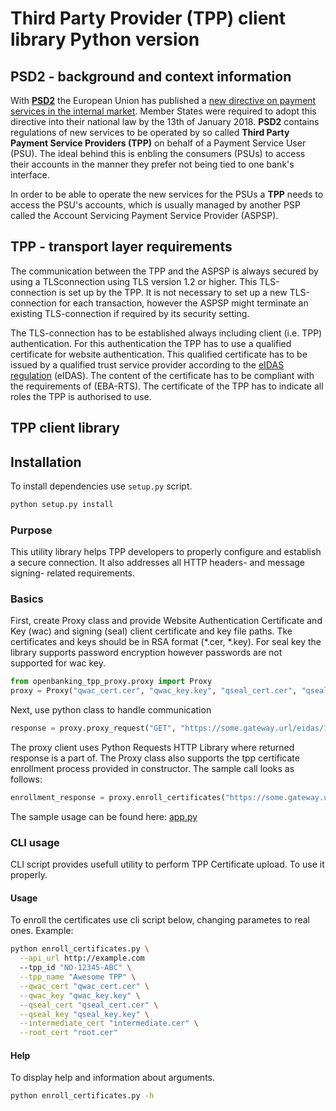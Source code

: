 # Third Party Provider (TPP) client library Python version

## PSD2 - background and context information

With **[PSD2](https://en.wikipedia.org/wiki/Payment_Services_Directive#Revised_Directive_on_Payment_Services_(PSD2))** the European Union has published a [new directive on payment services in the
internal market](https://eur-lex.europa.eu/legal-content/EN/TXT/?uri=CELEX%3A32015L2366). Member States were required to adopt this directive into their national law by the
13th of January 2018. **PSD2** contains regulations of new services to be operated by so
called **Third Party Payment Service Providers (TPP)** on behalf of a Payment Service User (PSU).
The ideal behind this is enbling the consumers (PSUs) to access their accounts in the manner they prefer
not being tied to one bank's interface.

In order to be able to operate the new services for the PSUs a **TPP** needs to access the PSU's accounts,
which is usually managed by another PSP called the Account Servicing Payment Service Provider (ASPSP).

## TPP - transport layer requirements

The communication between the TPP and the ASPSP is always secured by using a TLSconnection
using TLS version 1.2 or higher. This TLS-connection is set up by the TPP. It is not necessary
to set up a new TLS-connection for each transaction, however the ASPSP might terminate an existing
TLS-connection if required by its security setting.

The TLS-connection has to be established always including client (i.e. TPP) authentication.
For this authentication the TPP has to use a qualified certificate for website authentication.
This qualified certificate has to be issued by a qualified trust service provider according
to the [eIDAS regulation](https://en.wikipedia.org/wiki/EIDAS) (eIDAS). The content of the certificate has to be compliant with the
requirements of (EBA-RTS). The certificate of the TPP has to indicate all roles
the TPP is authorised to use.

## TPP client library

## Installation

To install dependencies use `setup.py` script.

```bash
python setup.py install
```

### Purpose

This utility library helps TPP developers to properly configure and establish a secure connection.
It also addresses all HTTP headers- and message signing- related requirements.

### Basics

First, create Proxy class and provide Website Authentication Certificate and Key (wac) and signing (seal)
client certificate and key file paths. Tke certificates and keys should be in RSA format (*.cer, *.key).
For seal key the library supports password encryption however passwords are not supported for wac key.

```python
from openbanking_tpp_proxy.proxy import Proxy
proxy = Proxy("qwac_cert.cer", "qwac_key.key", "qseal_cert.cer", "qseal_key.key")
```

Next, use python class to handle communication

```python
response = proxy.proxy_request("GET", "https://some.gateway.url/eidas/1.0/v1/consents/health-check")
```

The proxy client uses Python Requests HTTP Library where returned response is a part of.
The Proxy class also supports the tpp certificate enrollment process provided in constructor.
The sample call looks as follows:

```python
enrollment_response = proxy.enroll_certificates("https://some.gateway.url/eidas/1.0/v1/enrollment", "intermediate.cer", "root.cer", "TPP_ID" , "Commertial name")
```

The sample usage can be found here: [app.py](src/app.py)

### CLI usage

CLI script provides usefull utility to perform TPP Certificate upload.
To use it properly.
#### Usage

To enroll the certificates use cli script below, changing parametes to real ones. Example:

```bash
python enroll_certificates.py \
  --api_url http://example.com
  --tpp_id "NO-12345-ABC" \
  --tpp_name "Awesome TPP" \
  --qwac_cert "qwac_cert.cer" \
  --qwac_key "qwac_key.key" \
  --qseal_cert "qseal_cert.cer" \
  --qseal_key "qseal_key.key" \
  --intermediate_cert "intermediate.cer" \
  --root_cert "root.cer"
```

#### Help

To display help and information about arguments.

```bash
python enroll_certificates.py -h
```
